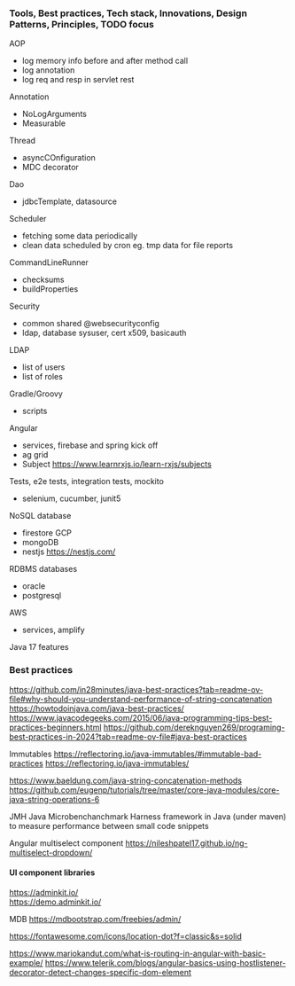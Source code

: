 ### Tools, Best practices, Tech stack, Innovations, Design Patterns, Principles, TODO focus

AOP
- log memory info before and after method call
- log annotation
- log req and resp in servlet rest 

Annotation
- NoLogArguments
- Measurable

Thread
- asyncCOnfiguration
- MDC decorator

Dao
- jdbcTemplate, datasource

Scheduler 
- fetching some data periodically
- clean data scheduled by cron eg. tmp data for file reports

CommandLineRunner
- checksums
- buildProperties

Security
- common shared @websecurityconfig
- ldap, database sysuser, cert x509, basicauth

LDAP
- list of users
- list of roles

Gradle/Groovy
- scripts 

Angular
- services, firebase and spring kick off
- ag grid
- Subject https://www.learnrxjs.io/learn-rxjs/subjects

Tests, e2e tests, integration tests, mockito
- selenium, cucumber, junit5

NoSQL database 
- firestore GCP
- mongoDB
- nestjs https://nestjs.com/ 

RDBMS databases
- oracle
- postgresql

AWS 
- services, amplify 

Java 17 features

### Best practices
https://github.com/in28minutes/java-best-practices?tab=readme-ov-file#why-should-you-understand-performance-of-string-concatenation
https://howtodoinjava.com/java-best-practices/
https://www.javacodegeeks.com/2015/06/java-programming-tips-best-practices-beginners.html
https://github.com/dereknguyen269/programing-best-practices-in-2024?tab=readme-ov-file#java-best-practices

Immutables
https://reflectoring.io/java-immutables/#immutable-bad-practices
https://reflectoring.io/java-immutables/

https://www.baeldung.com/java-string-concatenation-methods
https://github.com/eugenp/tutorials/tree/master/core-java-modules/core-java-string-operations-6

JMH Java Microbenchanchmark Harness framework in Java (under maven) to measure performance between small code snippets 

Angular multiselect component
https://nileshpatel17.github.io/ng-multiselect-dropdown/

#### UI component libraries
https://adminkit.io/  
https://demo.adminkit.io/

MDB
https://mdbootstrap.com/freebies/admin/

https://fontawesome.com/icons/location-dot?f=classic&s=solid

https://www.mariokandut.com/what-is-routing-in-angular-with-basic-example/
https://www.telerik.com/blogs/angular-basics-using-hostlistener-decorator-detect-changes-specific-dom-element